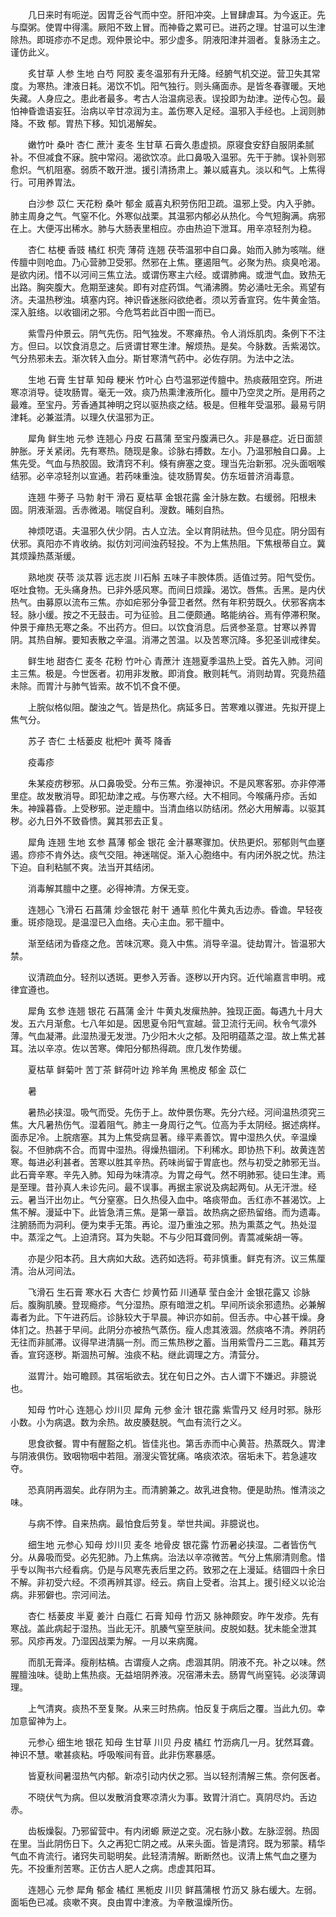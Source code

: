 <!-- { "loadSidebar": true } -->
　　几日来时有呃逆。因胃乏谷气而中空。肝阳冲突。上冒肆虐耳。为今返正。先与糜粥。使胃中得濡。厥阳不致上冒。而神昏之累可已。进药之理。甘温可以生津除热。即斑疹亦不足虑。观仲景论中。邪少虚多。阴液阳津并涸者。复脉汤主之。谨仿此义。

　　炙甘草 人参 生地 白芍 阿胶 麦冬温邪有升无降。经腑气机交逆。营卫失其常度。为寒热。津液日耗。渴饮不饥。阳气独行。则头痛面赤。是皆冬春骤暖。天地失藏。人身应之。患此者最多。考古人治温病忌表。误投即为劫津。逆传心包。最怕神昏谵语妄狂。治病以辛甘凉润为主。盖伤寒入足经。温邪入手经也。上润则肺降。不致 郁。胃热下移。知饥渴解矣。

　　嫩竹叶 桑叶 杏仁 蔗汁 麦冬 生甘草 石膏久患虚损。原寝食安舒自服阴柔腻补。不但减食不寐。脘中常闷。渴欲饮凉。此口鼻吸入温邪。先干于肺。误补则邪愈炽。气机阻塞。弱质不敢开泄。援引清扬肃上。兼以威喜丸。淡以和气。上焦得行。可用养胃法。

　　白沙参 苡仁 天花粉 桑叶 郁金 威喜丸积劳伤阳卫疏。温邪上受。内入乎肺。肺主周身之气。气窒不化。外寒似战栗。其温邪内郁必从热化。今气短胸满。病邪在上。大便泻出稀水。肺与大肠表里相应。亦由热迫下泄耳。用辛凉轻剂为稳。

　　杏仁 枯梗 香豉 橘红 枳壳 薄荷 连翘 茯苓温邪中自口鼻。始而入肺为咳喘。继传膻中则呛血。乃心营肺卫受邪。然邪在上焦。壅遏阻气。必聚为热。痰臭呛渴。是欲内闭。惜不以河间三焦立法。或谓伤寒主六经。或谓肺痈。或泄气血。致热无出路。胸突腹大。危期至速矣。即有对症药饵。气涌沸腾。势必涌吐无余。焉望有济。夫温热秽浊。填塞内窍。神识昏迷胀闷欲绝者。须以芳香宣窍。佐牛黄金箔。深入脏络。以收锢闭之邪。今危笃若此百中图一而已。

　　紫雪丹仲景云。阴气先伤。阳气独发。不寒瘅热。令人消烁肌肉。条例下不注方。但曰。以饮食消息之。后贤谓甘寒生津。解烦热。是矣。今脉数。舌紫渴饮。气分热邪未去。渐次转入血分。斯甘寒清气药中。必佐存阴。为法中之法。

　　生地 石膏 生甘草 知母 粳米 竹叶心 白芍温邪逆传膻中。热痰蔽阻空窍。所进寒凉消导。徒攻肠胃。毫无一效。痰乃热熏津液所化。膻中乃空灵之所。是用药之最难。至宝丹。芳香通其神明之窍以驱热痰之结。极是。但稚年受温邪。最易亏阴津耗。必兼滋清。以理久伏温邪为正。

　　犀角 鲜生地 元参 连翘心 丹皮 石菖蒲 至宝丹腹满已久。非是暴症。近日面颔肿胀。牙关紧闭。先有寒热。随现是象。诊脉右搏数。左小。乃温邪触自口鼻。上焦先受。气血与热胶固。致清窍不利。倏有痹塞之变。理当先治新邪。况头面咽喉结邪。必辛凉轻剂以宣通。若药味重浊。徒攻肠胃矣。仿东垣普济消毒意。

　　连翘 牛蒡子 马勃 射干 滑石 夏枯草 金银花露 金汁脉左数。右缓弱。阳根未固。阴液渐涸。舌赤微渴。喘促自利。溲数。晡刻自热。

　　神烦呓语。夫温邪久伏少阴。古人立法。全以育阴祛热。但今见症。阴分固有伏邪。真阳亦不肯收纳。拟仿刘河间浊药轻投。不为上焦热阻。下焦根蒂自立。冀其烦躁热蒸渐缓。

　　熟地炭 茯苓 淡苁蓉 远志炭 川石斛 五味子丰腴体质。适值过劳。阳气受伤。呕吐食物。无头痛身热。已非外感风寒。而间日烦躁。渴饮。唇焦。舌黑。是内伏热气。由募原以流布三焦。亦如疟邪分争营卫者然。然有年积劳既久。伏邪客病本轻。脉小缓。按之不无鼓击。可为征验。且二便颇通。略能纳谷。焉有停滞积聚。仲景于瘅热无寒之条。不出药方。但曰。以饮食消息。后贤参圣意。甘寒以养胃阴。其热自解。要知表散之辛温。消滞之苦温。以及苦寒沉降。多犯圣训戒律矣。

　　鲜生地 甜杏仁 麦冬 花粉 竹叶心 青蔗汁 连翘夏季温热上受。首先入肺。河间主三焦。极是。今世医者。初用非发散。即消食。散则耗气。消则劫胃。究竟热蕴未除。而胃汁与肺气皆索。故不饥不食不便。

　　上脘似格似阻。酸浊之气。皆是热化。病延多日。苦寒难以骤进。先拟开提上焦气分。

　　苏子 杏仁 土栝蒌皮 枇杷叶 黄芩 降香

　　疫毒疹

　　朱某疫疠秽邪。从口鼻吸受。分布三焦。弥漫神识。不是风寒客邪。亦非停滞里症。故发散消导。即犯劫津之戒。与伤寒六经。大不相同。今喉痛丹疹。舌如朱。神躁暮昏。上受秽邪。逆走膻中。当清血络以防结闭。然必大用解毒。以驱其秽。必九日外不致昏愦。冀其邪去正复。

　　犀角 连翘 生地 玄参 菖薄 郁金 银花 金汁暴寒骤加。伏热更炽。邪郁则气血壅遏。痧疹不肯外达。痰气交阻。神迷喘促。渐入心胞络中。有内闭外脱之忧。热注下迫。自利粘腻不爽。法当开其结闭。

　　消毒解其膻中之壅。必得神清。方保无变。

　　连翘心 飞滑石 石菖蒲 炒金银花 射干 通草 煎化牛黄丸舌边赤。昏谵。早轻夜重。斑疹隐现。是温湿已入血络。夫心主血。邪干膻中。

　　渐至结闭为昏痉之危。苦味沉寒。竟入中焦。消导辛温。徒劫胃汁。皆温邪大禁。

　　议清疏血分。轻剂以透斑。更参入芳香。逐秽以开内窍。近代喻嘉言申明。戒律宜遵也。

　　犀角 玄参 连翘 银花 石菖蒲 金汁 牛黄丸发瘰热肿。独现正面。每遇九十月大发。五六月渐愈。七八年如是。因思夏令阳气宣越。营卫流行无间。秋令气凛外薄。气血凝滞。此湿热漫无发泄。乃少阳木火之郁。及阳明蕴蒸之湿。故上焦尤甚耳。法以辛凉。佐以苦寒。俾阳分郁热得疏。庶几发作势缓。

　　夏枯草 鲜菊叶 苦丁茶 鲜荷叶边 羚羊角 黑桅皮 郁金 苡仁

　　暑

　　暑热必挟湿。吸气而受。先伤于上。故仲景伤寒。先分六经。河间温热须究三焦。大凡暑热伤气。湿着阻气。肺主一身周行之气。位高为手太阴经。据述病样。面赤足冷。上脘痞塞。其为上焦受病显著。缘平素善饮。胃中湿热久伏。辛温燥裂。不但肺病不合。而胃中湿热。得燥热锢闭。下利稀水。即协热下利。故黄连苦寒。每进必利甚者。苦寒以胜其辛热。药味尚留于胃底也。然与初受之肺邪无当。此石膏辛寒。辛先入肺。知母为味清凉。为胃之母气。然不明肺邪。徒曰生津。焉是至理。昔孙真人未诊先问。最不误事。再据主家说及病起两旬。从无汗泄。经云。暑当汗出勿止。气分窒塞。日久热侵入血中。咯痰带血。舌红赤不甚渴饮。上焦不解。漫延中下。此皆急清三焦。是第一章旨。故热病之瘀热留络。而为遗毒。注腑肠而为洞利。便为束手无策。再论。湿乃重浊之邪。热为熏蒸之气。热处湿中。蒸淫之气。上迫清窍。耳为失聪。不与少阳耳聋同例。青蒿减柴胡一等。

　　亦是少阳本药。且大病如大敌。选药如选将。苟非慎重。鲜克有济。议三焦厘清。治从河间法。

　　飞滑石 生石膏 寒水石 大杏仁 炒黄竹茹 川通草 莹白金汁 金银花露又 诊脉后。腹胸肌腠。登现瘾疹。气分湿热。原有暗泄之机。早间所谈余邪遗热。必兼解毒者为此。下午进药后。诊脉较大于早晨。神识亦如前。但舌赤。中心甚干燥。身体扪之。热甚于早间。此阴分亦被热气蒸伤。瘦人虑其液涸。然痰咯不清。养阴药无往而非腻滞。议得早进清膈一剂。而三焦热秽之蓄。当用紫雪丹二三匙。藉其芳香。宣窍逐秽。斯涸热可解。浊痰不粘。继此调理之方。清营分。

　　滋胃汁。始可瞻顾。其宿垢欲去。犹在旬日之外。古人谓下不嫌迟。非臆说也。

　　知母 竹叶心 连翘心 炒川贝 犀角 元参 金汁 银花露 紫雪丹又 经月时邪。脉形小数。小为病退。数为余热。故皮腠麸脱。气血有流行之义。

　　思食欲餐。胃中有醒豁之机。皆佳兆也。第舌赤而中心黄苔。热蒸既久。胃津与阴液俱伤。致咽物咽中若阻。溺溲尖管犹痛。咯痰浓浓。宿垢未下。若急遽攻夺。

　　恐真阴再涸矣。此存阴为主。而清腑兼之。故乳进食物。便是助热。惟清淡之味。

　　与病不悖。自来热病。最怕食后劳复。举世共闻。非臆说也。

　　细生地 元参心 知母 炒川贝 麦冬 地骨皮 银花露 竹沥暑必挟湿。二者皆伤气分。从鼻吸而受。必先犯肺。乃上焦病。治法以辛凉微苦。气分上焦廓清则愈。惜乎专以陶书六经看病。仍是与风寒先表后里之药。致邪之在上漫延。结锢四十余日不解。非初受六经。不须再辨其谬。经云。病自上受者。治其上。援引经义以论治病。非邪僻也。宗河间法。

　　杏仁 栝蒌皮 半夏 姜汁 白蔻仁 石膏 知母 竹沥又 脉神颇安。昨午发疹。先有寒战。盖此病起于湿热。当此无汗。肌腠气窒至肤间。皮脱如麸。犹未能全泄其邪。风疹再发。乃湿因战栗为解。一月以来病魔。

　　而肌无膏泽。瘦削枯槁。古谓瘦人之病。虑涸其阴。阴液不充。补之以味。然腥膻浊味。徒助上焦热痰。无益培阴养液。况宿滞未去。肠胃气尚窒钝。必淡薄调理。

　　上气清爽。痰热不至复聚。从来三时热病。怕反复于病后之覆。当此九仞。幸加意留神为上。

　　元参心 细生地 银花 知母 生甘草 川贝 丹皮 橘红 竹沥病几一月。犹然耳聋。神识不慧。嗽甚痰粘。呼吸喉间有音。此非伤寒暴感。

　　皆夏秋间暑湿热气内郁。新凉引动内伏之邪。当以轻剂清解三焦。奈何医者。

　　不晓伏气为病。但以发散消食寒凉清火为事。致胃汁消亡。真阴尽灼。舌边赤。

　　齿板燥裂。乃邪留营中。有内闭螈 厥逆之变。况右脉小数。左脉涩弱。热固在里。当此阴伤日下。久之再犯亡阴之戒。从来头面。皆是清窍。既为邪蒙。精华气血不肯流行。诸窍失司聪明矣。此轻清清解。断断然也。议清上焦气血之壅为先。不投重剂苦寒。正仿古人肥人之病。虑虚其阳耳。

　　连翘心 元参 犀角 郁金 橘红 黑栀皮 川贝 鲜菖蒲根 竹沥又 脉右缓大。左弱。面垢色已减。痰嗽不爽。良由胃中津液。为辛散温燥所伤。

